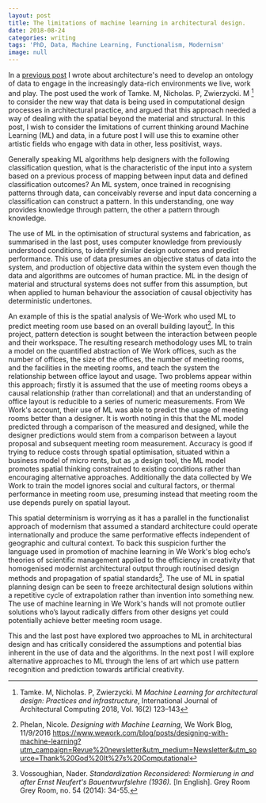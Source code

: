 ```yaml
---
layout: post
title: The limitations of machine learning in architectural design.
date: 2018-08-24
categories: writing
tags: 'PhD, Data, Machine Learning, Functionalism, Modernism'
image: null
---
```


In a [previous post][7277c25a] I wrote about architecture's need to develop an ontology of data to engage in the increasingly data-rich environments we live, work and play. The post used the work of Tamke. M, Nicholas. P, Zwierzycki. M [^5e841c8e] to consider the new way that data is being used in computational design processes in architectural practice, and argued that this approach needed a way of dealing with the spatial beyond the material and structural. In this post, I wish to consider the limitations of current thinking around Machine Learning (ML) and data, in a future post I will use this to examine other artistic fields who engage with data in other, less positivist, ways.

Generally speaking ML algorithms help designers with the following classification question, what is the characteristic of the input into a system based on a previous process of mapping between input data and defined classification outcomes? An ML system, once trained in recognising patterns through data, can conceivably reverse and input data concerning a classification can construct a pattern. In this understanding, one way provides knowledge through pattern, the other a pattern through knowledge.

The use of ML in the optimisation of structural systems and fabrication, as summarised in the last post, uses computer knowledge from previously understood conditions, to identify similar design outcomes and predict performance. This use of data presumes an objective status of data into the system, and production of objective data within the system even though the data and algorithms are outcomes of human practice. ML in the design of material and structural systems does not suffer from this assumption, but when applied to human behaviour the association of causal objectivity has deterministic undertones.

An example of this is the spatial analysis of We-Work who used ML to predict meeting room use based on an overall building layout[^8d228801]. In this project, pattern detection is sought between the interaction between people and their workspace. The resulting research methodology uses ML to train a model on the quantified abstraction of We Work offices, such as the number of offices, the size of the offices, the number of meeting rooms, and the facilities in the meeting rooms, and teach the system the relationship between office layout and usage. Two problems appear within this approach; firstly it is assumed that the use of meeting rooms obeys a causal relationship (rather than correlational) and that an understanding of office layout is reducible to a series of numeric measurements. From We Work's account, their use of ML was able to predict the usage of meeting rooms better than a designer. It is worth noting in this that the ML model predicted through a comparison of the measured and designed, while the designer predictions would stem from a comparison between a layout proposal and subsequent meeting room measurement. Accuracy is good if trying to reduce costs through spatial optimisation, situated within a business model of micro rents, but as ,a design tool, the ML model promotes spatial thinking constrained to existing conditions rather than encouraging alternative approaches. Additionally the data collected by We Work to train the model ignores social and cultural factors, or thermal performance in meeting room use, presuming instead that meeting room the use depends purely on spatial layout.

This spatial determinism is worrying as it has a parallel in the functionalist approach of modernism that assumed a standard architecture could operate internationally and produce the same performative effects independent of geographic and cultural context. To back this suspicion further the language used in promotion of machine learning in We Work's blog echo’s theories of scientific management applied to the efficiency in creativity that homogenised modernist architectural output through routinised design methods and propagation of spatial standards[^4f52f11c]. The use of ML in spatial planning design can be seen to freeze architectural design solutions within a repetitive cycle of extrapolation rather than invention into something new. The use of machine learning in We Work's hands will not promote outlier solutions who’s layout radically differs from other designs yet could potentially achieve better meeting room usage.

This and the last post have explored two approaches to ML in architectural design and has critically considered the assumptions and potential bias inherent in the use of data and the algorithms. In the next post I will explore alternative approaches to ML through the lens of art which use pattern recognition and prediction towards artificial creativity.



[^4f52f11c]: Vossoughian, Nader. _Standardization Reconsidered: Normierung in and after Ernst Neufert's Bauentwurfslehre (1936)._ [In English]. Grey Room Grey Room, no. 54 (2014): 34-55.
[^8d228801]: Phelan, Nicole. _Designing with Machine Learning_, We Work Blog, 11/9/2016 https://www.wework.com/blog/posts/designing-with-machine-learning?utm_campaign=Revue%20newsletter&utm_medium=Newsletter&utm_source=Thank%20God%20It%27s%20Computational

[7277c25a]: http://www.chrisbamborough.com/writing/2018/08/24/An-Ontology-of-Data-in-architectural-design.html "Towards an Ontology of data in design."

[^5e841c8e]: Tamke. M, Nicholas. P, Zwierzycki. M _Machine Learning for architectural design: Practices and infrastructure_, International Journal of Architectural Computing 2018, Vol. 16(2) 123–143
